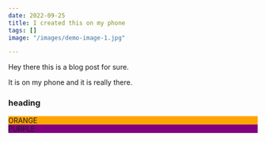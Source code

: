 ```yaml
---
date: 2022-09-25
title: I created this on my phone
tags: []
image: "/images/demo-image-1.jpg"

---
```

Hey there this is a blog post for sure.

It is on my phone and it is really there.

### heading

<div>
  <div style="background: orange;">
  ORANGE
  </div>
  <div style="background: purple;">
  PURPLE
  </div>
</div>